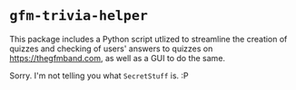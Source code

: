 # `gfm-trivia-helper`

This package includes a Python script utlized to streamline the creation of quizzes and checking of users' answers to quizzes on https://thegfmband.com, as well as a GUI to do the same.

Sorry. I'm not telling you what `SecretStuff` is. :P
